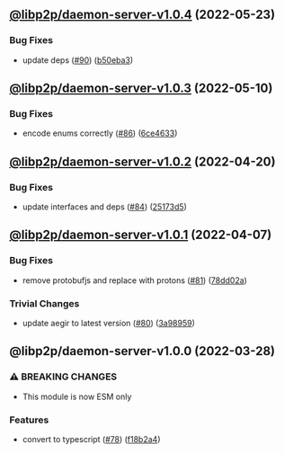 ## [@libp2p/daemon-server-v1.0.4](https://github.com/libp2p/js-libp2p-daemon/compare/@libp2p/daemon-server-v1.0.3...@libp2p/daemon-server-v1.0.4) (2022-05-23)


### Bug Fixes

* update deps ([#90](https://github.com/libp2p/js-libp2p-daemon/issues/90)) ([b50eba3](https://github.com/libp2p/js-libp2p-daemon/commit/b50eba3770e47969dbc30cbcf87c41672cd9c175))

## [@libp2p/daemon-server-v1.0.3](https://github.com/libp2p/js-libp2p-daemon/compare/@libp2p/daemon-server-v1.0.2...@libp2p/daemon-server-v1.0.3) (2022-05-10)


### Bug Fixes

* encode enums correctly ([#86](https://github.com/libp2p/js-libp2p-daemon/issues/86)) ([6ce4633](https://github.com/libp2p/js-libp2p-daemon/commit/6ce4633f3db41ab66f9b8b1abbe84955dde3e9be))

## [@libp2p/daemon-server-v1.0.2](https://github.com/libp2p/js-libp2p-daemon/compare/@libp2p/daemon-server-v1.0.1...@libp2p/daemon-server-v1.0.2) (2022-04-20)


### Bug Fixes

* update interfaces and deps ([#84](https://github.com/libp2p/js-libp2p-daemon/issues/84)) ([25173d5](https://github.com/libp2p/js-libp2p-daemon/commit/25173d5b2edf0e9dd9132707d349cdc862caecdb))

## [@libp2p/daemon-server-v1.0.1](https://github.com/libp2p/js-libp2p-daemon/compare/@libp2p/daemon-server-v1.0.0...@libp2p/daemon-server-v1.0.1) (2022-04-07)


### Bug Fixes

* remove protobufjs and replace with protons ([#81](https://github.com/libp2p/js-libp2p-daemon/issues/81)) ([78dd02a](https://github.com/libp2p/js-libp2p-daemon/commit/78dd02a679e55f22c7e24c1ee2b6f92a4679a0b9))


### Trivial Changes

* update aegir to latest version ([#80](https://github.com/libp2p/js-libp2p-daemon/issues/80)) ([3a98959](https://github.com/libp2p/js-libp2p-daemon/commit/3a98959617d9c19bba9fb064defee3d51acfcc29))

## @libp2p/daemon-server-v1.0.0 (2022-03-28)


### ⚠ BREAKING CHANGES

* This module is now ESM only

### Features

* convert to typescript ([#78](https://github.com/libp2p/js-libp2p-daemon/issues/78)) ([f18b2a4](https://github.com/libp2p/js-libp2p-daemon/commit/f18b2a45871a2704db51b03e8583eefdcd13554c))

